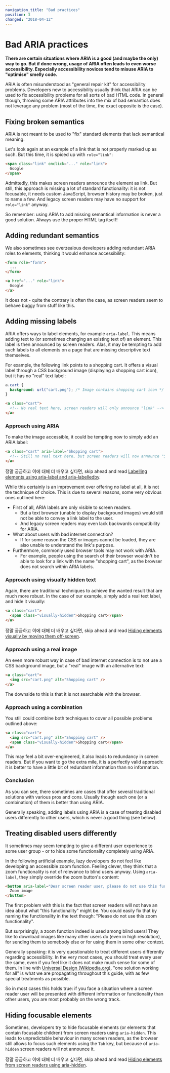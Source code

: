 ```yaml
---
navigation_title: "Bad practices"
position: 3
changed: "2018-04-12"
---
```


# Bad ARIA practices

**There are certain situations where ARIA is a good (and maybe the only) way to go. But if done wrong, usage of ARIA often leads to even worse accessibility. Especially accessibility novices tend to misuse ARIA to "optimise" smelly code.**

ARIA is often misunderstood as "general repair kit" for accessibility problems. Developers new to accessibility usually think that ARIA can be used to fix accessibility problems for all sorts of bad HTML code. In general though, throwing some ARIA attributes into the mix of bad semantics does not leverage any problem (most of the time, the exact opposite is the case).

## Fixing broken semantics

ARIA is not meant to be used to "fix" standard elements that lack semantical meaning.

Let's look again at an example of a link that is not properly marked up as such. But this time, it is spiced up with `role="link"`:

```html
<span class="link" onclick="..." role="link">
  Google
</span>
```

Admittedly, this makes screen readers announce the element as link. But still, this approach is missing a lot of standard functionality: it is not focusable, it needs custom JavaScript, browser history may be broken, just to name a few. And legacy screen readers may have no support for `role="link"` anyway.

So remember: using ARIA to add missing semantical information is never a good solution. Always use the proper HTML tag itself!

## Adding redundant semantics

We also sometimes see overzealous developers adding redundant ARIA roles to elements, thinking it would enhance accessibility:

```html
<form role="form">
  ...
</form>

<a href="..." role="link">
  Google
</a>
```

It does not - quite the contrary is often the case, as screen readers seem to behave buggy from stuff like this.

## Adding missing labels

ARIA offers ways to label elements, for example `aria-label`. This means adding text to (or sometimes changing an existing text of) an element. This label is then announced by screen readers. Alas, it may be tempting to add such labels to all elements on a page that are missing descriptive text themselves.

For example, the following link points to a shopping cart. It offers a visual label through a CSS background image (displaying a shopping cart icon), but it has no "real" text label:

```css
a.cart {
  background: url("cart.png"); /* Image contains shopping cart icon */
}
```

```html
<a class="cart">
  <!-- No real text here, screen readers will only announce "link" -->
</a>
```

### Approach using ARIA

To make the image accessible, it could be tempting now to simply add an ARIA label:

```html
<a class="cart" aria-label="Shopping cart">
  <!-- Still no real text here, but screen readers will now announce "Shopping cart link" -->
</a>
```

정말 궁금하고 이에 대해 더 배우고 싶다면, skip ahead and read [Labelling elements using aria-label and aria-labelledby](/examples/sensible-aria-usage/label-labelledby).

While this certainly is an improvement over offering no label at all, it is not the technique of choice. This is due to several reasons, some very obvious ones outlined here:

- First of all, ARIA labels are only visible to screen readers.
    - But a text browser (unable to display background images) would still not be able to convey a link label to the user.
    - And legacy screen readers may even lack backwards compatibility for ARIA.
- What about users with bad internet connection?
    - If for some reason the CSS or images cannot be loaded, they are also unable to understand the link's purpose.
- Furthermore, commonly used browser tools may not work with ARIA.
    - For example, people using the search of their browser wouldn't be able to look for a link with the name "shopping cart", as the browser does not search within ARIA labels.

### Approach using visually hidden text

Again, there are traditional techniques to achieve the wanted result that are much more robust. In the case of our example, simply add a real text label, and hide it visually:

```html
<a class="cart">
  <span class="visually-hidden">Shopping cart</span>
</a>
```

정말 궁금하고 이에 대해 더 배우고 싶다면, skip ahead and read [Hiding elements visually by moving them off-screen](/examples/hiding-elements/visually).

### Approach using a real image

An even more robust way in case of bad internet connection is to not use a CSS background image, but a "real" image with an alternative text:

```html
<a class="cart">
  <img src="cart.png" alt="Shopping cart" />
</a>
```

The downside to this is that it is not searchable with the browser.

### Approach using a combination

You still could combine both techniques to cover all possible problems outlined above:

```html
<a class="cart">
  <img src="cart.png" alt="Shopping cart" />
  <span class="visually-hidden">Shopping cart</span>
</a>
```

This may feel a bit over-engineered, it also leads to redundancy in screen readers. But if you want to go the extra mile, it is a perfectly valid approach: it is better to have a little bit of redundant information than no information.

### Conclusion

As you can see, there sometimes are cases that offer several traditional solutions with various pros and cons. Usually though each one (or a combination) of them is better than using ARIA.

Generally speaking, adding labels using ARIA is a case of treating disabled users differently to other users, which is never a good thing (see below).

## Treating disabled users differently

It sometimes may seem tempting to give a different user experience to some user group - or to hide some functionality completely using ARIA.

In the following artificial example, lazy developers do not feel like developing an accessible zoom function. Feeling clever, they think that a zoom functionality is not of relevance to blind users anyway. Using `aria-label`, they simply override the zoom button's content:

```html
<button aria-label="Dear screen reader user, please do not use this functionality, it is not meant for you">
  Zoom image
</button>
```

The first problem with this is the fact that screen readers will not have an idea about what "this functionality" might be. You could easily fix that by naming the functionality in the text though: "Please do not use this zoom functionality".

But surprisingly, a zoom function indeed is used among blind users! They like to download images like many other users do (even in high resolution), for sending them to somebody else or for using them in some other context.

Generally speaking: it is very questionable to treat different users differently regarding accessibility. In the very most cases, you should treat every user the same, even if you feel like it does not make much sense for some of them. In line with [Universal Design (Wikipedia.org)](https://en.wikipedia.org/wiki/Universal_design), "one solution working for all" is what we are propagating throughout this guide, with as few special treatments as possible.

So in most cases this holds true: if you face a situation where a screen reader user will be presented with different information or functionality than other users, you are most probably on the wrong track.

## Hiding focusable elements

Sometimes, developers try to hide focusable elements (or elements that contain focusable children) from screen readers using `aria-hidden`. This leads to unpredictable behaviour in many screen readers, as the browser still allows to focus such elements using the `Tab` key, but because of `aria-hidden` screen readers will not announce it.

정말 궁금하고 이에 대해 더 배우고 싶다면, skip ahead and read [Hiding elements from screen readers using aria-hidden](/examples/hiding-elements/from-screen-readers).
